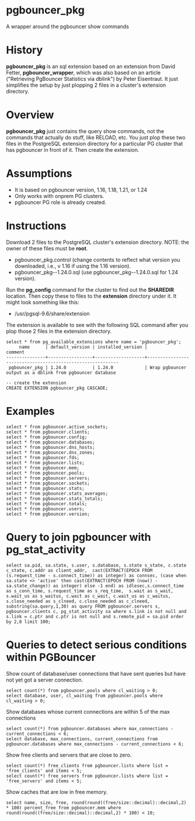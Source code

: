 # pgbouncer_pkg
A wrapper around the pgbouncer show commands

# History
**pgbouncer_pkg** is an sql extension based on an extension from David Fetter, **pgbouncer_wrapper**, which was also based on an article ("Retrieving PgBouncer Statistics via dblink") by Peter Eisentraut.  It just simplifies the setup by just plopping 2 files in a cluster's extension directory.

# Overview
**pgbouncer_pkg** just contains the query show commands, not the commands that actually do stuff, like RELOAD, etc.  You just plop these two files in the PostgreSQL extension directory for a particular PG cluster that has pgbouncer in front of it.  Then create the extension.

# Assumptions
* It is based on pgbouncer version, 1.16, 1.18, 1.21, or 1.24
* Only works with onprem PG clusters.
* pgbouncer PG role is already created.

# Instructions
Download 2 files to the PostgreSQL cluster's extension directory. NOTE: the owner of these files must be **root**.
* pgbouncer_pkg.control  (change contents to reflect what version you downloaded, i.e., v 1.16 if using the 1.16 version).
* pgbouncer_pkg--1.24.0.sql  (use pgbouncer_pkg--1.24.0.sql for 1.24 version).

Run the **pg_config** command for the cluster to  find out the **SHAREDIR** location.  Then copy these to files to the **extension** directory under it.  It might look something like this:

* /usr/pgsql-9.6/share/extension

The extension is available to see with the following SQL command after you plop those 2 files in the extension directory.
```
select * from pg_available_extensions where name = 'pgbouncer_pkg';
     name      | default_version | installed_version |                          comment
---------------+-----------------+-------------------+-----------------------------------------------------------
 pgbouncer_pkg | 1.24.0          | 1.24.0            | Wrap pgbouncer output as a dblink from pgbouncer database

-- create the extension
CREATE EXTENSION pgbouncer_pkg CASCADE;
```

# Examples
```
select * from pgbouncer.active_sockets;
select * from pgbouncer.clients;
select * from pgbouncer.config;
select * from pgbouncer.databases;
select * from pgbouncer.dns_hosts;
select * from pgbouncer.dns_zones;
select * from pgbouncer.fds;
select * from pgbouncer.lists;
select * from pgbouncer.mem;
select * from pgbouncer.pools;
select * from pgbouncer.servers;
select * from pgbouncer.sockets;
select * from pgbouncer.stats;
select * from pgbouncer.stats_averages;
select * from pgbouncer.stats_totals;
select * from pgbouncer.totals;
select * from pgbouncer.users;
select * from pgbouncer.version;
```
# Query to join pgbouncer with pg_stat_activity
```
select sa.pid, sa.state, s.user, s.database, s.state s_state, c.state c_state, c.addr as client_addr,  cast(EXTRACT(EPOCH FROM (s.request_time - s.connect_time)) as integer) as connsec, (case when sa.state <> 'active' then cast(EXTRACT(EPOCH FROM (now() - sa.state_change)) as integer) else -1 end) as idlesec,s.connect_time as s_conn_time, s.request_time as s_req_time,  s.wait as s_wait, s.wait_us as s_waitus, c.wait as c_wait, c.wait_us as c_waitus, s.close_needed as s_clneed, c.close_needed as c_clneed, substring(sa.query,1,30) as query FROM pgbouncer.servers s, pgbouncer.clients c, pg_stat_activity sa where s.link is not null and s.link = c.ptr and c.ptr is not null and s.remote_pid = sa.pid order by 2,8 limit 100;
```
# Queries to detect serious conditions within PGBouncer

Show count of database/user connections that have sent queries but have not yet got a server connection.
```
select count(*) from pgbouncer.pools where cl_waiting > 0;
select database, user, cl_waiting from pgbouncer.pools where cl_waiting > 0;
```
Show databases whose current connections are within 5 of the max connections
```
select count(*) from pgbouncer.databases where max_connections - current_connections < 6;
select database, max_connections, current_connections from pgbouncer.databases where max_connections - current_connections < 6;
```
Show free clients and servers that are close to zero.
```
select count(*) free_clients from pgbouncer.lists where list = 'free_clients' and items < 5;
select count(*) free_servers from pgbouncer.lists where list = 'free_servers' and items < 5;
```
Show caches that are low in free memory.
```
select name, size, free, round(round((free/size::decimal)::decimal,2) * 100) percent_free from pgbouncer.mem where  round(round((free/size::decimal)::decimal,2) * 100) < 10;
```

